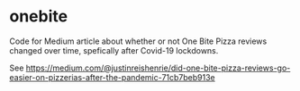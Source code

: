 # onebite

Code for Medium article about whether or not One Bite Pizza reviews changed over time, spefically after Covid-19 lockdowns. 

See https://medium.com/@justinreishenrie/did-one-bite-pizza-reviews-go-easier-on-pizzerias-after-the-pandemic-71cb7beb913e
